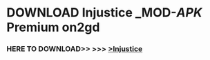 # DOWNLOAD Injustice _MOD-_APK_ Premium  on2gd



<h3> HERE TO DOWNLOAD>> >>> <a href="https://rediregoooz.web.app?sq=Injustice">>Injustice </a></h3><br>


 
